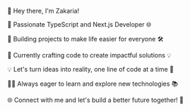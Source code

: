 👋 Hey there, I'm Zakaria!

🚀 Passionate TypeScript and Next.js Developer 🌐

🌟 Building projects to make life easier for everyone 🛠️

🔧 Currently crafting code to create impactful solutions 💡

💡 Let's turn ideas into reality, one line of code at a time 🚀

👨‍💻 Always eager to learn and explore new technologies 📚

🌐 Connect with me and let's build a better future together! 🤝
